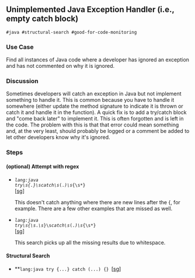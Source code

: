 ## Unimplemented Java Exception Handler (i.e., empty catch block)


```
#java #structural-search #good-for-code-monitoring
```



### Use Case

Find all instances of Java code where a developer has ignored an exception and has not commented on why it is ignored.


### Discussion

Sometimes developers will catch an exception in Java but not implement something to handle it.  This is common because you have to handle it somewhere (either update the method signature to indicate it is thrown or catch it and handle it in the function).  A quick fix is to add a try/catch block and "come back later" to implement it.  This is often forgotten and is left in the code.  The problem with this is that that error could mean something and, at the very least, should probably  be logged or a comment be added to let other developers know why it's ignored.


### Steps


#### (optional) Attempt with regex



* **<code>lang:java try\s*{.*}\s*catch\s*(.*)\s*{\s*} </code></strong>[[sg](https://demo.sourcegraph.com/search?q=lang:java+try%5Cs*%7B.*%7D%5Cs*catch%5Cs*%28.*%29%5Cs*%7B%5Cs*%7D+&patternType=regexp)]

    This doesn't catch anything where there are new lines after the {, for example.  There are a few other examples that are missed as well.

* **<code>lang:java try\s*{\s*.*\s*}\s*catch\s*(.*)\s*{\s*} </code></strong>[[sg](https://demo.sourcegraph.com/search?q=lang:java+try%5Cs*%7B%5Cs*.*%5Cs*%7D%5Cs*catch%5Cs*%28.*%29%5Cs*%7B%5Cs*%7D&patternType=regexp)]

    This search picks up all the missing results due to whitespace.



#### Structural Search



* **<code>lang:java try {...} catch (...) {} </code></strong>[[sg](https://demo.sourcegraph.com/search?q=lang:java+try+%7B...%7D+catch+%28...%29+%7B%7D+&patternType=structural)]


